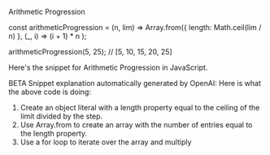 Arithmetic Progression

const arithmeticProgression  = (n, lim) =>
  Array.from({ length: Math.ceil(lim / n) }, (_, i) => (i + 1) * n );


arithmeticProgression(5, 25); // [5, 10, 15, 20, 25]




Here's the snippet for Arithmetic Progression in JavaScript.

BETA Snippet explanation automatically generated by OpenAI:
Here is what the above code is doing:
1. Create an object literal with a length property equal to the ceiling of the limit divided by the step.
2. Use Array.from to create an array with the number of entries equal to the length property.
3. Use a for loop to iterate over the array and multiply